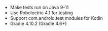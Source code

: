 - Make tests run on Java 9-11
- Use Robolectric 4.1 for testing
- Support com.android.test modules for Kotlin
- Gradle 4.10.2 (Gradle 4.6+)
